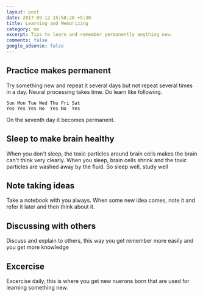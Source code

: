 ```yaml
---
layout: post
date: 2017-09-12 15:58:20 +5:30
title: Learning and Memorizing
category: me
excerpt: Tips to learn and remember permanently anything new.
comments: false
google_adsense: false
---
```

## Practice makes permanent
Try something new and repeat it several days but not repeat several times in a day. Neural processing takes time. Do learn like following.
~~~
Sun Mon Tue Wed Thu Fri Sat
Yes Yes Yes No  Yes No  Yes
~~~
On the seventh day it becomes permanent.

## Sleep to make brain healthy
When you don't sleep, the toxic particles around brain cells makes the brain can't think very clearly. When you sleep, brain cells shrink and the toxic particles are washed away by the fluid. So sleep well, study well

## Note taking ideas
Take a notebook with you always. When some new idea comes, note it and refer it later and then think about it.

## Discussing with others
Discuss and explain to others, this way you get remember more easily and you get more knowledge

## Excercise
Excercise daily, this is where you get new nuerons born that are used for learning something new.
